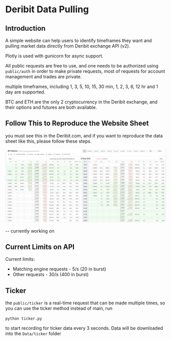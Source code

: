 # Deribit Data Pulling

## Introduction

A simple website can help users to identify timeframes they want and pulling market data directly from Deribit exchange API (v2). 

Plotly is used with gunicorn for async support.

All public requests are free to use, and one needs to be authorized using `public/auth` in order to make private requests, most of 
 requests for account management and trades are private.

multiple timeframes, including 1, 3, 5, 10, 15, 30 min, 1, 2, 3, 6, 12 hr and 1 day are supported. 

BTC and ETH are the only 2 cryptocurrency in the Deribit exchange, and their options and futures are both available.

## Follow This to Reproduce the Website Sheet

you must see this in the Deribit.com, and if you want to reproduce the data sheet like this, please follow these steps.
 
![BTC Option Sheete](Images/BTC_option.png)

-- currently working on 


## Current Limits on API

Current limits:

* Matching engine requests - 5/s (20 in burst)
* Other requests - 30/s (400 in burst)

## Ticker 

the `public/ticker` is a real-time request that can be made multiple times, so you can use the ticker method instead of main,
run 

`python ticker.py`

to start recording for ticker data every 3 seconds. Data will be downloaded into the `Data/ticker` folder
